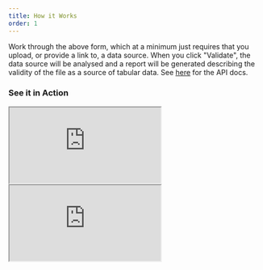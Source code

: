 ```yaml
---
title: How it Works
order: 1
---
```


<p>Work through the above form, which at a minimum just requires that you upload, or provide a link to, a data source. When you click "Validate", the data source will be analysed and a report will be generated describing the validity of the file as a source of tabular data. See <a href="/api" title="API docs">here</a> for the API docs.</p>

<h3>See it in Action</h3>
<div class="embed-responsive embed-responsive-16by9">
  <iframe class="embed-responsive-item" src="https://www.youtube.com/embed/f1bTx6Zaotk"></iframe>
</div>
<div class="embed-responsive embed-responsive-16by9">
  <iframe class="embed-responsive-item" src="https://www.youtube.com/embed/hblUuIjobrc"></iframe>
</div>
